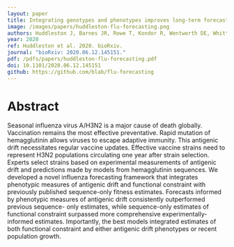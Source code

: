 ```yaml
---
layout: paper
title: Integrating genotypes and phenotypes improves long-term forecasts of seasonal influenza A/H3N2 evolution
image: /images/papers/huddleston-flu-forecasting.png
authors: Huddleston J, Barnes JR, Rowe T, Kondor R, Wentworth DE, Whittaker L, Ermetal B, Daniels RS, McCauley JW, Fujisaki S, Nakamura K, Kishida N, Watanabe S, Hasegawa H, Barr I, Subbarao K, Neher RA, Bedford T.
year: 2020
ref: Huddleston et al. 2020. bioRxiv.
journal: "bioRxiv: 2020.06.12.145151."
pdf: /pdfs/papers/huddleston-flu-forecasting.pdf
doi: 10.1101/2020.06.12.145151
github: https://github.com/blab/flu-forecasting
---
```


# Abstract

Seasonal influenza virus A/H3N2 is a major cause of death globally. Vaccination remains the most effective preventative. Rapid mutation of hemagglutinin allows viruses to escape adaptive immunity. This antigenic drift necessitates regular vaccine updates. Effective vaccine strains need to represent H3N2 populations circulating one year after strain selection. Experts select strains based on experimental measurements of antigenic drift and predictions made by models from hemagglutinin sequences. We developed a novel influenza forecasting framework that integrates phenotypic measures of antigenic drift and functional constraint with previously published sequence-only fitness estimates. Forecasts informed by phenotypic measures of antigenic drift consistently outperformed previous sequence- only estimates, while sequence-only estimates of functional constraint surpassed more comprehensive experimentally-informed estimates. Importantly, the best models integrated estimates of both functional constraint and either antigenic drift phenotypes or recent population growth.
